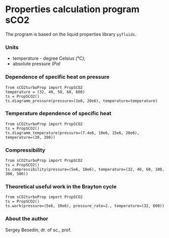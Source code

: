 # Properties calculation program sCO2

The program is based on the liquid properties library `pyfluids`.

### Units
- temperature - degree Celsius _(°C)_;
- absolute pressure _(Pa)_


### Dependence of specific heat on pressure

```
from sCO2turboProp import PropSCO2
temperature = (32, 40, 50, 60, 600)
ts = PropSCO2()
ts.diagramm_pressure(pressure=(1e6, 20e6), temperature=temperature)
```

### Temperature dependence of specific heat

```
from sCO2turboProp import PropSCO2
ts = PropSCO2()
ts.diagramm_temperature(pressure=(7.4e6, 10e6, 15e6, 20e6), temperature=(20, 200))
```

### Compressibility

```
from sCO2turboProp import PropSCO2
ts = PropSCO2()
ts.compressibility(pressure=(5e6, 10e6), temperature=(32, 40, 60, 100, 300, 500))
```

### Theoretical useful work in the Brayton cycle

```
from sCO2turboProp import PropSCO2
ts = PropSCO2()
ts.work(pressure=(5e6, 10e6), pressure_rate=2., temperature=(32, 600))
```

### About the author
Sergey Besedin,
dr. of sc., prof.
